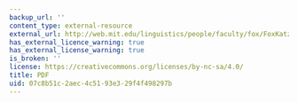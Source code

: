 ```yaml
---
backup_url: ''
content_type: external-resource
external_url: http://web.mit.edu/linguistics/people/faculty/fox/FoxKatzir.pdf
has_external_licence_warning: true
has_external_license_warning: true
is_broken: ''
license: https://creativecommons.org/licenses/by-nc-sa/4.0/
title: PDF
uid: 07c8b51c-2aec-4c51-93e3-29f4f498297b
---
```

